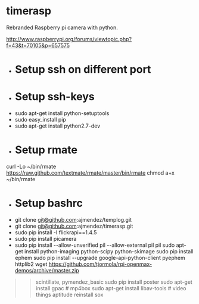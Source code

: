 timerasp
========

Rebranded Raspberry pi camera with python.

http://www.raspberrypi.org/forums/viewtopic.php?f=43&t=70105&p=657575

  * # Setup ssh on different port
  * # Setup ssh-keys
  * sudo apt-get install python-setuptools
  * sudo easy_install pip
  * sudo apt-get install python2.7-dev
  * # Setup rmate
  curl -Lo ~/bin/rmate https://raw.github.com/textmate/rmate/master/bin/rmate
  chmod a+x ~/bin/rmate
  * # Setup bashrc
  * git clone git@github.com:ajmendez/templog.git
  * git clone git@github.com:ajmendez/timerasp.git
  * sudo pip install -I flickrapi==1.4.5
  * sudo pip install picamera
  *  sudo pip install --allow-unverified pil --allow-external pil pil
  sudo apt-get install python-imaging python-scipy python-skimage 
  sudo pip install ephem
  sudo pip install --upgrade google-api-python-client pyephem httplib2
  wget https://github.com/tjormola/rpi-openmax-demos/archive/master.zip
  >> scintillate, pymendez_basic
  sudo pip install poster
  sudo apt-get install gpac # mp4box
  sudo apt-get install libav-tools # video things
  aptitude reinstall sox 